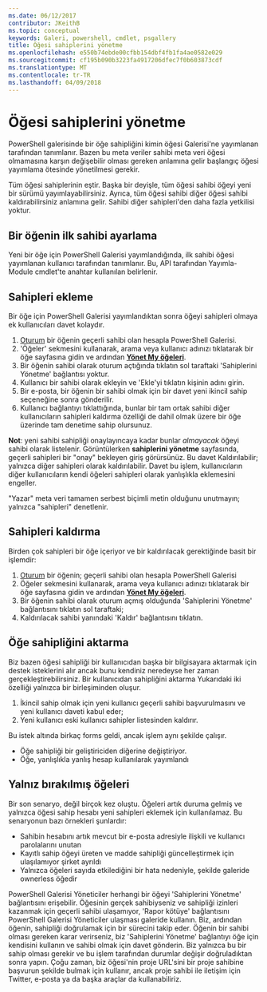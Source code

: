 ```yaml
---
ms.date: 06/12/2017
contributor: JKeithB
ms.topic: conceptual
keywords: Galeri, powershell, cmdlet, psgallery
title: Öğesi sahiplerini yönetme
ms.openlocfilehash: e550b74ebde00cfbb154dbf4fb1fa4ae0582e029
ms.sourcegitcommit: cf195b090b3223fa4917206dfec7f0b603873cdf
ms.translationtype: MT
ms.contentlocale: tr-TR
ms.lasthandoff: 04/09/2018
---
```

# <a name="managing-item-owners"></a>Öğesi sahiplerini yönetme

PowerShell galerisinde bir öğe sahipliğini kimin öğesi Galerisi'ne yayımlanan tarafından tanımlanır.
Bazen bu meta veriler sahibi meta veri öğesi olmamasına karşın değişebilir olması gereken anlamına gelir başlangıç öğesi yayımlama ötesinde yönetilmesi gerekir.

Tüm öğesi sahiplerinin eştir.
Başka bir deyişle, tüm öğesi sahibi öğeyi yeni bir sürümü yayımlayabilirsiniz. Ayrıca, tüm öğesi sahibi diğer öğesi sahibi kaldırabilirsiniz anlamına gelir.
Sahibi diğer sahipleri'den daha fazla yetkilisi yoktur.

## <a name="setting-an-items-initial-owner"></a>Bir öğenin ilk sahibi ayarlama

Yeni bir öğe için PowerShell Galerisi yayımlandığında, ilk sahibi öğesi yayımlanan kullanıcı tarafından tanımlanır. Bu, API tarafından Yayımla-Module cmdlet'te anahtar kullanılan belirlenir.

## <a name="adding-owners"></a>Sahipleri ekleme

Bir öğe için PowerShell Galerisi yayımlandıktan sonra öğeyi sahipleri olmaya ek kullanıcıları davet kolaydır.

1. [Oturum](https://powershellgallery.com/users/account/LogOn) bir öğenin geçerli sahibi olan hesapla PowerShell Galerisi.
2. 'Öğeler' sekmesini kullanarak, arama veya kullanıcı adınızı tıklatarak bir öğe sayfasına gidin ve ardından [ **Yönet My öğeleri**](https://www.powershellgallery.com/account/Packages).
3. Bir öğenin sahibi olarak oturum açtığında tıklatın sol taraftaki 'Sahiplerini Yönetme' bağlantısı yoktur.
4. Kullanıcı bir sahibi olarak ekleyin ve 'Ekle'yi tıklatın kişinin adını girin.
5. Bir e-posta, bir öğenin bir sahibi olmak için bir davet yeni ikincil sahip seçeneğine sonra gönderilir.
6. Kullanıcı bağlantıyı tıklattığında, bunlar bir tam ortak sahibi diğer kullanıcıların sahipleri kaldırma özelliği de dahil olmak üzere bir öğe üzerinde tam denetime sahip olursunuz.

**Not**: yeni sahibi sahipliği onaylayıncaya kadar bunlar *almayacak* öğeyi sahibi olarak listelenir.
Görüntülerken **sahiplerini yönetme** sayfasında, geçerli sahipleri bir "onay" bekleyen giriş görürsünüz.
Bu davet Kaldırılabilir; yalnızca diğer sahipleri olarak kaldırılabilir.
Davet bu işlem, kullanıcıların diğer kullanıcıların kendi öğeleri sahipleri olarak yanlışlıkla eklemesini engeller.

"Yazar" meta veri tamamen serbest biçimli metin olduğunu unutmayın; yalnızca "sahipleri" denetlenir.


## <a name="removing-owners"></a>Sahipleri kaldırma
Birden çok sahipleri bir öğe içeriyor ve bir kaldırılacak gerektiğinde basit bir işlemdir:

1. [Oturum](https://powershellgallery.com/users/account/LogOn) bir öğenin; geçerli sahibi olan hesapla PowerShell Galerisi
2. Öğeler sekmesini kullanarak, arama veya kullanıcı adınızı tıklatarak bir öğe sayfasına gidin ve ardından [ **Yönet My öğeleri**](https://www.powershellgallery.com/account/Packages).
3. Bir öğenin sahibi olarak oturum açmış olduğunda 'Sahiplerini Yönetme' bağlantısını tıklatın sol taraftaki;
4. Kaldırılacak sahibi yanındaki 'Kaldır' bağlantısını tıklatın.



## <a name="transferring-item-ownership"></a>Öğe sahipliğini aktarma
Biz bazen öğesi sahipliği bir kullanıcıdan başka bir bilgisayara aktarmak için destek isteklerini alır ancak bunu kendiniz neredeyse her zaman gerçekleştirebilirsiniz.
Bir kullanıcıdan sahipliğini aktarma Yukarıdaki iki özelliği yalnızca bir birleşiminden oluşur.

1. İkincil sahip olmak için yeni kullanıcı geçerli sahibi başvurulmasını ve yeni kullanıcı daveti kabul eder;
2. Yeni kullanıcı eski kullanıcı sahipler listesinden kaldırır.

Bu istek altında birkaç forms geldi, ancak işlem aynı şekilde çalışır.

* Öğe sahipliği bir geliştiriciden diğerine değiştiriyor.
* Öğe, yanlışlıkla yanlış hesap kullanılarak yayımlandı


## <a name="orphaned-items"></a>Yalnız bırakılmış öğeleri
Bir son senaryo, değil birçok kez oluştu.
Öğeleri artık duruma gelmiş ve yalnızca öğesi sahip hesabı yeni sahipleri eklemek için kullanılamaz.
Bu senaryonun bazı örnekleri şunlardır:

* Sahibin hesabını artık mevcut bir e-posta adresiyle ilişkili ve kullanıcı parolalarını unutan
* Kayıtlı sahip öğeyi üreten ve madde sahipliği güncelleştirmek için ulaşılamıyor şirket ayrıldı
* Yalnızca öğeleri sayıda etkilediğini bir hata nedeniyle, şekilde galeride ownerless öğedir

PowerShell Galerisi Yöneticiler herhangi bir öğeyi 'Sahiplerini Yönetme' bağlantısını erişebilir.
Öğesinin gerçek sahibiyseniz ve sahipliği izinleri kazanmak için geçerli sahibi ulaşamıyor, 'Rapor kötüye' bağlantısını PowerShell Galerisi Yöneticiler ulaşması galeride kullanın.
Biz, ardından öğenin, sahipliği doğrulamak için bir sürecini takip eder.
Öğenin bir sahibi olması gereken karar verirseniz, biz 'Sahiplerini Yönetme' bağlantıyı öğe için kendisini kullanın ve sahibi olmak için davet gönderin.
Biz yalnızca bu bir sahip olması gerekir ve bu işlem tarafından durumlar değişir doğruladıktan sonra yapın.
Çoğu zaman, biz öğesi'nin proje URL'sini bir proje sahibine başvurun şekilde bulmak için kullanır, ancak proje sahibi ile iletişim için Twitter, e-posta ya da başka araçlar da kullanabiliriz.